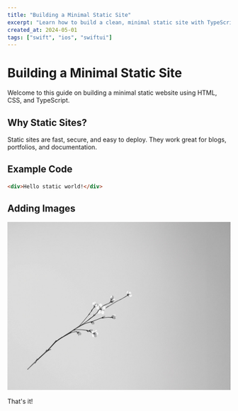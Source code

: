 ```yaml
---
title: "Building a Minimal Static Site"
excerpt: "Learn how to build a clean, minimal static site with TypeScript and Markdown."
created_at: 2024-05-01
tags: ["swift", "ios", "swiftui"]
---
```


# Building a Minimal Static Site

Welcome to this guide on building a minimal static website using HTML, CSS, and TypeScript.

## Why Static Sites?

Static sites are fast, secure, and easy to deploy. They work great for blogs, portfolios, and documentation.

## Example Code

```html
<div>Hello static world!</div>
```

## Adding Images

![Sample Image](minimal-static-site.jpg)

That's it!
